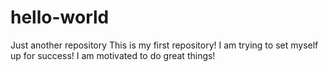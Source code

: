 # hello-world
Just another repository
This is my first repository! I am trying to set myself up for success!
I am motivated to do great things!
